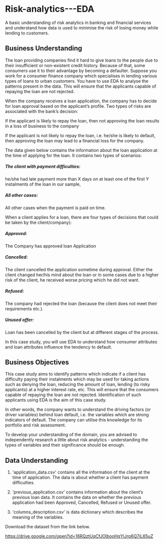 # Risk-analytics---EDA
A basic understanding of risk analytics in banking and financial services and understand how data is used to minimise the risk of losing money while lending to customers.


## Business Understanding
The loan providing companies find it hard to give loans to the people due to their insufficient or non-existent credit history. Because of that, some consumers use it to their advantage by becoming a defaulter. Suppose you work for a consumer finance company which specialises in lending various types of loans to urban customers. You have to use EDA to analyse the patterns present in the data. This will ensure that the applicants capable of repaying the loan are not rejected.

 

When the company receives a loan application, the company has to decide for loan approval based on the applicant’s profile. Two types of risks are associated with the bank’s decision:

If the applicant is likely to repay the loan, then not approving the loan results in a loss of business to the company

If the applicant is not likely to repay the loan, i.e. he/she is likely to default, then approving the loan may lead to a financial loss for the company.

 

The data given below contains the information about the loan application at the time of applying for the loan. It contains two types of scenarios:

##### The client with payment difficulties: 
he/she had late payment more than X days on at least one of the first Y instalments of the loan in our sample,
##### All other cases: 
All other cases when the payment is paid on time.


When a client applies for a loan, there are four types of decisions that could be taken by the client/company):

##### Approved:
The Company has approved loan Application
##### Cancelled:
The client cancelled the application sometime during approval. Either the client changed her/his mind about the loan or in some cases due to a higher risk of the client, he received worse pricing which he did not want.
##### Refused: 
The company had rejected the loan (because the client does not meet their requirements etc.).
##### Unused offer:  
Loan has been cancelled by the client but at different stages of the process.

In this case study, you will use EDA to understand how consumer attributes and loan attributes influence the tendency to default.

 

## Business Objectives

This case study aims to identify patterns which indicate if a client has difficulty paying their instalments which may be used for taking actions such as denying the loan, reducing the amount of loan, lending (to risky applicants) at a higher interest rate, etc. This will ensure that the consumers capable of repaying the loan are not rejected. Identification of such applicants using EDA is the aim of this case study.

In other words, the company wants to understand the driving factors (or driver variables) behind loan default, i.e. the variables which are strong indicators of default.  The company can utilise this knowledge for its portfolio and risk assessment.

To develop your understanding of the domain, you are advised to independently research a little about risk analytics - understanding the types of variables and their significance should be enough.


## Data Understanding

1. 'application_data.csv'  contains all the information of the client at the time of application.
The data is about whether a client has payment difficulties.

2. 'previous_application.csv' contains information about the client’s previous loan data. It contains the data on whether the previous application had been Approved, Cancelled, Refused or Unused offer.

3. 'columns_description.csv' is data dictionary which describes the meaning of the variables.

Download the dataset from the link below.  

https://drive.google.com/open?id=16RQztUqCfJOlbooHqYlJrp6Q7iL65uZ


